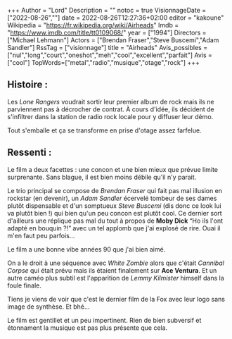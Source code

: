 +++
Author = "Lord"
Description = ""
notoc = true
VisionnageDate = ["2022-08-26",""]
date = 2022-08-26T12:27:36+02:00
editor = "kakoune"
Wikipedia = "https://fr.wikipedia.org/wiki/Airheads"
Imdb = "https://www.imdb.com/title/tt0109068/"
year = ["1994"]
Directors = ["Michael Lehmann"]
Actors = ["Brendan Fraser","Steve Buscemi","Adam Sandler"]
RssTag = ["visionnage"]
title = "Airheads"
Avis_possibles = ["nul","long","court","oneshot","meh","cool","excellent","parfait"]
Avis = ["cool"] 
TopWords=["metal","radio","musique","otage","rock"]
+++
## Histoire :
Les *Lone Rangers* voudrait sortir leur premier album de rock mais ils ne parviennent pas à décrocher de contrat.
À cours d'idée, ils décident de s'infiltrer dans la station de radio rock locale pour y diffuser leur démo.

Tout s'emballe et ça se transforme en prise d'otage assez farfelue.

## Ressenti :
Le film a deux facettes : une concon et une bien mieux que prévue limite surprenante.
Sans blague, il est bien moins débile qu'il n'y parait.

Le trio principal se compose de *Brendan Fraser* qui fait pas mal illusion en rockstar (en devenir), un *Adam Sandler* écervelé tombeur de ses dames plutôt dispensable et d'un somptueux *Steve Buscemi* (dis donc ce look lui va plutôt bien !) qui bien qu'un peu concon est plutôt cool.
Ce dernier sort d'ailleurs une réplique pas mal du tout à propos de **Moby Dick** “Ho ils l'ont adapté en bouquin ?!” avec un tel applomb que j'ai explosé de rire.
Ouai il m'en faut peu parfois…

Le film a une bonne vibe années 90 que j'ai bien aimé.

On a le droit à une séquence avec *White Zombie* alors que c'était *Cannibal Corpse* qui était prévu mais ils étaient finalement sur **Ace Ventura**.
Et un autre caméo plus subtil est l'apparition de *Lemmy Kilmister* himself dans la foule finale.

Tiens je viens de voir que c'est le dernier film de la Fox avec leur logo sans image de synthèse.
Et bhé…

Le film est gentillet et un peu impertinent.
Rien de bien subversif et étonnament la musique est pas plus présente que cela.

